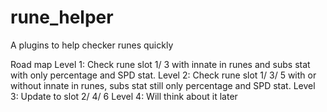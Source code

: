 # rune_helper
A plugins to help checker runes quickly

Road map
    Level 1: Check rune slot 1/ 3 with innate in runes and subs stat with only percentage and SPD stat.
    Level 2: Check rune slot 1/ 3/ 5 with or without innate in runes, subs stat still only percentage and SPD stat.
    Level 3: Update to slot 2/ 4/ 6 
    Level 4: Will think about it later 